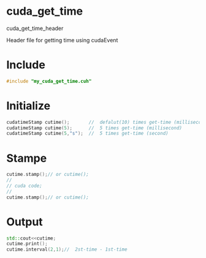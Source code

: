 # cuda_get_time

cuda_get_time_header

Header file for getting time using cudaEvent

Include
======
```cpp
#include "my_cuda_get_time.cuh"
```

Initialize
======

```cpp
cudatimeStamp cutime();       //  defalut(10) times get-time (millisecond)
cudatimeStamp cutime(5);      //  5 times get-time (millisecond)
cudatimeStamp cutime(5,"s");  //  5 times get-time (second)
```
Stampe
======

```cpp
cutime.stamp();// or cutime();
//
// cuda code;
//
cutime.stamp();// or cutime();
```

Output
======

```cpp
std::cout<<cutime;
cutime.print();
cutime.interval(2,1);//  2st-time - 1st-time
```
